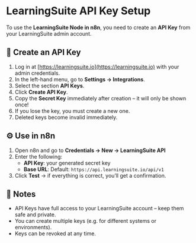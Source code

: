 # LearningSuite API Key Setup

To use the **LearningSuite Node in n8n**, you need to create an **API Key** from your LearningSuite admin account.

## 🔑 Create an API Key

1. Log in at [https://learningsuite.io](https://learningsuite.io) with your admin credentials.
2. In the left-hand menu, go to **Settings → Integrations**.
3. Select the section **API Keys**.
4. Click **Create API Key**.
5. Copy the **Secret Key** immediately after creation – it will only be shown once!
6. If you lose the key, you must create a new one.
7. Deleted keys become invalid immediately.

## ⚙️ Use in n8n

1. Open n8n and go to **Credentials → New → LearningSuite API**
2. Enter the following:
   - **API Key**: your generated secret key
   - **Base URL**: Default: `https://api.learningsuite.io/api/v1`
3. Click **Test** → if everything is correct, you’ll get a confirmation.

## 📌 Notes

- API Keys have full access to your LearningSuite account – keep them safe and private.
- You can create multiple keys (e.g. for different systems or environments).
- Keys can be revoked at any time.
